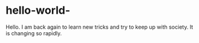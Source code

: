# hello-world-
Hello. I am back again to learn new tricks and try to keep up with society.  It is changing so rapidly. 
